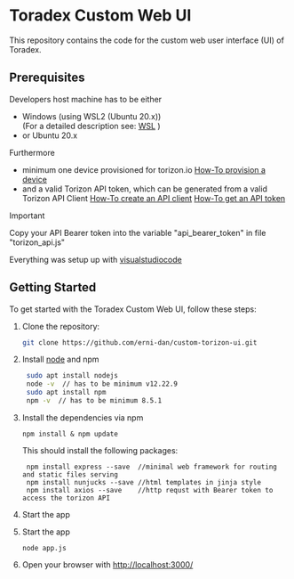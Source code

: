 # Toradex Custom Web UI

This repository contains the code for the custom web user interface (UI) of Toradex.

## Prerequisites

Developers host machine has to be either

* Windows (using WSL2 (Ubuntu 20.x)) <br/>
(For a detailed description see: [WSL](https://learn.microsoft.com/de-de/windows/wsl/setup/environment) )
* or Ubuntu 20.x

Furthermore

* minimum one device provisioned for torizon.io [How-To provision a device](https://developer.toradex.com/torizon/torizon-platform/devices-fleet-management#provisioning-a-single-device)
* and a valid Torizon API token, which can be generated from a valid Torizon API Client [How-To create an API client](https://developer.toradex.com/torizon/torizon-platform/torizon-api/#how-to-use-torizon-cloud-api) [How-To get an API token](https://developer.toradex.com/torizon/torizon-platform/torizon-api/#get-a-token)

> [!IMPORTANT]  
> Copy your API Bearer token into the variable "api_bearer_token" in file "torizon_api.js"


Everything was setup up with [visualstudiocode](https://code.visualstudio.com/docs)

## Getting Started

To get started with the Toradex Custom Web UI, follow these steps:

1. Clone the repository:

   ```bash
   git clone https://github.com/erni-dan/custom-torizon-ui.git
   ```

2. Install [node](https://nodejs.org/en/learn/getting-started/introduction-to-nodejs) and npm

   ```bash
    sudo apt install nodejs
    node -v  // has to be minimum v12.22.9  
    sudo apt install npm 
    npm -v  // has to be minimum 8.5.1
    ```

3. Install the dependencies via npm

   ```
   npm install & npm update
   ```

   This should install the following packages:

   ```
    npm install express --save  //minimal web framework for routing and static files serving
    npm install nunjucks --save //html templates in jinja style
    npm install axios --save    //http requst with Bearer token to access the torizon API

4. Start the app

5. Start the app
    ```
    node app.js
    ```

6. Open your browser with [http://localhost:3000/](http://localhost:3000/)
